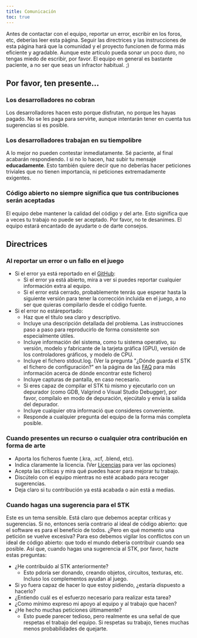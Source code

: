 ```yaml
---
title: Comunicación
toc: true
---
```

Antes de contactar con el equipo, reportar un error, escribir en los foros, etc, deberías leer esta pàgina. Seguir las directrices y las instrucciones de esta página hará que la comunidad y el proyecto funcionen de forma más eficiente y agradable. Aunque este artículo pueda sonar un poco duro, no tengas miedo de escribir, por favor. El equipo en general es bastante paciente, a no ser que seas un infractor habitual. ;)

## Por favor, ten presente...

### Los desarrolladores no cobran

Los desarrolladores hacen esto porque disfrutan, no porque les hayas pagado. No se les paga para servirte, aunque intentarán tener en cuenta tus sugerencias si es posible.

### Los desarrolladores trabajan en su tiempolibre
A lo mejor no pueden contestar inmediatamente. Sé paciente, al final acabarán respondiendo. I si no lo hacen, haz subir tu mensaje **educadamente**. Esto también quiere decir que no deberías hacer peticiones triviales que no tienen importancia, ni peticiones extremadamente exigentes.

### Código abierto no siempre significa que tus contribuciones serán aceptadas
El equipo debe mantener la calidad del código y del arte. Esto significa que a veces tu trabajo no puede ser aceptado. Por favor, no te desanimes. El equipo estará encantado de ayudarte o de darte consejos.

## Directrices

### Al reportar un error o un fallo en el juego

* Si el error ya está reportado en el [GitHub](https://github.com/supertuxkart/stk-code/issues?q=is%3Aissue):
  * Si el error ya está abierto, mira a ver si puedes reportar cualquier información extra al equipo.
  * Si el error está cerrado, probablemente tenrás que esperar hasta la siguiente versión para tener la corrección incluida en el juego, a no ser que quieras compilarlo desde el código fuente.
* Si el error no estáreportado:
  * Haz que el título sea claro y descriptivo.
  * Incluye una descripción detallada del problema. Las instrucciones paso a paso para reproducirlo de forma consistente son especialmente útiles.
  * Incluye información del sistema, como tu sistema operativo, su versión, modelo y fabricante de la tarjeta gráfica (GPU), versión de los controladores gráficos, y modelo de CPU.
  * Incluye el fichero stdout.log. (Ver la pregunta "¿Dónde guarda el STK el fichero de configuración?" en la página de las [FAQ](FAQ) para más información acerca de dónde encontrar este fichero)
  * Incluye capturas de pantalla, en caso necesario.
  * Si eres capaz de compilar el STK tú mismo y ejecutarlo con un depurador (como GDB, Valgrind o Visual Studio Debugger), por favor, compílalo en modo de depuración, ejecútalo y envía la salida del depurador.
  * Incluye cualquier otra informació que consideres conveniente.
  * Responde a cualquier pregunta del equipo de la forma más completa posible.

### Cuando presentes un recurso o cualquier otra contribución en forma de arte

* Aporta los ficheros fuente (.kra, .xcf, .blend, etc).
* Indica claramente la licencia. (Ver [Licencias](Licensing) para ver las opciones)
* Acepta las críticas y mira qué puedes hacer para mejorar tu trabajo.
* Discútelo con el equipo mientras no esté acabado para recoger sugerencias.
* Deja claro si tu contribución ya está acabada o aún está a medias.

### Cuando hagas una sugerencia para el STK

Este es un tema sensible. Está claro que debemos aceptar críticas y sugerencias. Si no, entonces sería contrario al ideal de código abierto: que el software es para el beneficio de todos. ¿Pero en qué momento una petición se vuelve excesiva? Para eso debemos vigilar los conflictos con un ideal de código abierto: que todo el mundo debería contribuir cuando sea posible. Así que, cuando hagas una sugerencia al STK, por favor, hazte estas preguntas:

* ¿He contribuido al STK anteriormente?
  * Esto pdoría ser donando, creando objetos, circuitos, texturas, etc. Incluso los complementos ayudan al juego.
* Si yo fuera capaz de hacer lo que estoy pidiendo, ¿estaría dispuesto a hacerlo?
* ¿Entiendo cuál es el esfuerzo necesario para realizar esta tarea?
* ¿Como mínimo expreso mi apoyo al equipo y al trabajo que hacen?
* ¿He hecho muchas peticiones últimamente?
  * Esto puede parecer tedioso, pero realmente es una señal de que respetas el trabajo del equipo. Si respetas su trabajo, tienes muchas menos probabilidades de quejarte.
